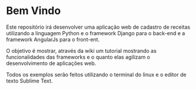 # Bem Vindo

Este repositório irá desenvolver uma aplicação web de cadastro de receitas utilizando a linguagem Python e o framework Django para o back-end e a framework AngularJs para o front-ent.

O objetivo é mostrar, através da wiki um tutorial mostrando as funcionalidades das frameworks e o quanto elas agilizam o desenvolvimento de aplicações web.

Todos os exemplos serão feitos utilizando o terminal do linux e o editor de texto Sublime Text.
